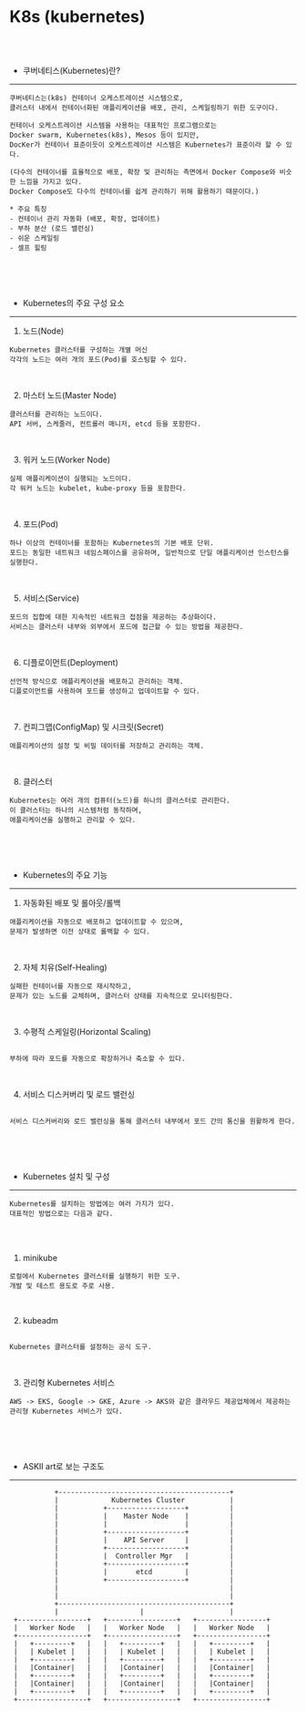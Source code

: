 # K8s (kubernetes)

<br /><br />

* 쿠버네티스(Kubernetes)란?
---

```
쿠버네티스는(k8s) 컨테이너 오케스트레이션 시스템으로,
클러스터 내에서 컨테이너화된 애플리케이션을 배포, 관리, 스케일링하기 위한 도구이다.

컨테이너 오케스트레이션 시스템을 사용하는 대표적인 프로그램으로는
Docker swarm, Kubernetes(k8s), Mesos 등이 있지만,
DocKer가 컨테이너 표준이듯이 오케스트레이션 시스템은 Kubernetes가 표준이라 할 수 있다.

(다수의 컨테이너를 효율적으로 배포, 확장 및 관리하는 측면에서 Docker Compose와 비슷한 느낌을 가지고 있다.
Docker Compose도 다수의 컨테이너를 쉽게 관리하기 위해 활용하기 때문이다.)

* 주요 특징
- 컨테이너 관리 자동화 (배포, 확장, 업데이트)
- 부하 분산 (로드 밸런싱)
- 쉬운 스케일링
- 셀프 힐링
```

<br /><br /><br />

* Kubernetes의 주요 구성 요소
---

1. 노드(Node)
```
Kubernetes 클러스터를 구성하는 개별 머신
각각의 노드는 여러 개의 포드(Pod)를 호스팅할 수 있다.
```

<br />


2. 마스터 노드(Master Node)
```
클러스터를 관리하는 노드이다.
API 서버, 스케줄러, 컨트롤러 매니저, etcd 등을 포함한다.
```

<br />

3. 워커 노드(Worker Node)
```
실제 애플리케이션이 실행되는 노드이다.
각 워커 노드는 kubelet, kube-proxy 등을 포함한다.
```

<br />

4. 포드(Pod)
```
하나 이상의 컨테이너를 포함하는 Kubernetes의 기본 배포 단위.
포드는 동일한 네트워크 네임스페이스를 공유하며, 일반적으로 단일 애플리케이션 인스턴스를 실행한다.
```

<br />

5. 서비스(Service)
```
포드의 집합에 대한 지속적인 네트워크 접점을 제공하는 추상화이다.
서비스는 클러스터 내부와 외부에서 포드에 접근할 수 있는 방법을 제공한다.
```

<br />

6. 디플로이먼트(Deployment)
```
선언적 방식으로 애플리케이션을 배포하고 관리하는 객체.
디플로이먼트를 사용하여 포드를 생성하고 업데이트할 수 있다.
```

<br />

7. 컨피그맵(ConfigMap) 및 시크릿(Secret)
```
애플리케이션의 설정 및 비밀 데이터를 저장하고 관리하는 객체.
```

<br />

8. 클러스터
```
Kubernetes는 여러 개의 컴퓨터(노드)를 하나의 클러스터로 관리한다.
이 클러스터는 하나의 시스템처럼 동작하며,
애플리케이션을 실행하고 관리할 수 있다.
```

<br /><br /><br />


* Kubernetes의 주요 기능
---

1. 자동화된 배포 및 롤아웃/롤백
```
애플리케이션을 자동으로 배포하고 업데이트할 수 있으며,
문제가 발생하면 이전 상태로 롤백할 수 있다.
```

<br />

2. 자체 치유(Self-Healing)
```
실패한 컨테이너를 자동으로 재시작하고,
문제가 있는 노드를 교체하며, 클러스터 상태를 지속적으로 모니터링한다.
```

<br />

3. 수평적 스케일링(Horizontal Scaling)
```

부하에 따라 포드를 자동으로 확장하거나 축소할 수 있다.

```

<br />


4. 서비스 디스커버리 및 로드 밸런싱
```

서비스 디스커버리와 로드 밸런싱을 통해 클러스터 내부에서 포드 간의 통신을 원활하게 한다.

```

<br /><br /><br />


* Kubernetes 설치 및 구성
---

```
Kubernetes를 설치하는 방법에는 여러 가지가 있다.
대표적인 방법으로는 다음과 같다.
```

<br /><br />


1. minikube
```
로컬에서 Kubernetes 클러스터를 실행하기 위한 도구.
개발 및 테스트 용도로 주로 사용.
```

<br />

2. kubeadm
```

Kubernetes 클러스터를 설정하는 공식 도구.

```

<br />

3. 관리형 Kubernetes 서비스
```
AWS -> EKS, Google -> GKE, Azure -> AKS와 같은 클라우드 제공업체에서 제공하는 관리형 Kubernetes 서비스가 있다.
```

<br /><br /><br />

* ASKII art로 보는 구조도
---

```
           +------------------------------------------+
           |             Kubernetes Cluster           |
           |           +-------------------+          |
           |           |    Master Node    |          |
           |           |                   |          |
           |           +-------------------+          |
           |           |    API Server     |          |
           |           +-------------------+          |   
           |           |  Controller Mgr   |          |
           |           +-------------------+          |
           |           |       etcd        |          |
           |           +-------------------+          |
           |                                          |
           |                                          |
           +------------------------------------------+
           |                    |                     |
 +-----------------+   +-----------------+   +-----------------+
 |   Worker Node   |   |   Worker Node   |   |   Worker Node   |
 +-----------------+   +-----------------+   +-----------------+
 |   +---------+   |   |   +---------+   |   |   +---------+   |
 |   | Kubelet |   |   |   | Kubelet |   |   |   | Kubelet |   |
 |   +---------+   |   |   +---------+   |   |   +---------+   |
 |   |Container|   |   |   |Container|   |   |   |Container|   |
 |   +---------+   |   |   +---------+   |   |   +---------+   |
 |   |Container|   |   |   |Container|   |   |   |Container|   |
 |   +---------+   |   |   +---------+   |   |   +---------+   |
 +-----------------+   +-----------------+   +-----------------+
```
